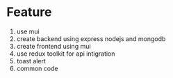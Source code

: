 # Feature
1. use mui
2. create backend using express nodejs and mongodb
3. create frontend using mui
4. use redux toolkit for api intigration
5. toast alert
6. common code

